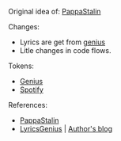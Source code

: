 Original idea of: [PappaStalin](https://github.com/PappaStalin/Spotify-Lyrics)

Changes:
- Lyrics are get from [genius](https://genius.com)
- Litle changes in code flows.

Tokens:
- [Genius](https://genius.com/api-clients)
- [Spotify](https://developer.spotify.com/console/get-users-currently-playing-track/)

References:
- [PappaStalin](https://github.com/PappaStalin/Spotify-Lyrics)
- [LyricsGenius](https://github.com/johnwmillr/LyricsGenius) | [Author's blog](https://www.johnwmillr.com/scraping-genius-lyrics/)